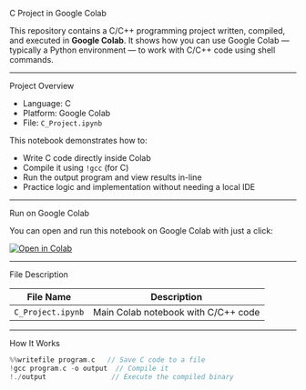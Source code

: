 C Project in Google Colab

This repository contains a C/C++ programming project written, compiled, and executed in **Google Colab**.
It shows how you can use Google Colab — typically a Python environment — to work with C/C++ code using shell commands.

---

 Project Overview

-  Language: C 
-  Platform: Google Colab
-  File: `C_Project.ipynb`

This notebook demonstrates how to:
- Write C code directly inside Colab
- Compile it using `!gcc` (for C) 
- Run the output program and view results in-line
- Practice logic and implementation without needing a local IDE

---

 Run on Google Colab

You can open and run this notebook on Google Colab with just a click:

[![Open in Colab](https://colab.research.google.com/assets/colab-badge.svg)](https://colab.research.google.com/github/YourUsername/YourRepoName/blob/main/C_Project.ipynb)

---

 File Description

| File Name         | Description                          |
|------------------|--------------------------------------|
| `C_Project.ipynb` | Main Colab notebook with C/C++ code |

---

How It Works

```cpp
%%writefile program.c   // Save C code to a file
!gcc program.c -o output  // Compile it
!./output                // Execute the compiled binary
